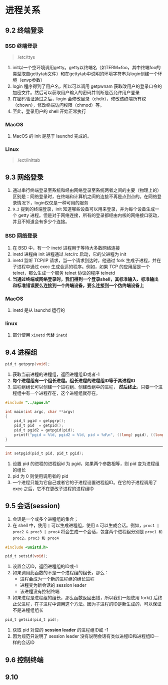 # 进程关系

## 9.2 终端登录

### BSD 终端登录

>/etc/ttys

1. init以一个空环境调用getty。getty以终端名（如TERM=foo，其中终端foo的类型取自gettytab文件）和在gettytab中说明的环境字符串为login创建一个环境（envp参数）
2. login 程序得到了用户名，所以可以调用 getpwnam 获取改用户的登录口令的加密文件。然后可以获取用户输入的密码并判断是否允许用户登录
3. 在密码验证通过之后，login 会修改目录（chdir），修改该终端所有权（chown），修改终端访问权限（chmod）等。
4. 至此，登录用户的 shell 开始正常执行

### MacOS

1. MacOS 的 init 是基于 launchd 完成的。

### Linux

>/ect/inittab

## 9.3 网络登录

1. 通过串行终端登录至系统和经由网络登录至系统两者之间的主要（物理上的）区别是：网络登录时，在终端和计算机之间的连接不再是点到点的。在网络登录情况下，login仅仅是一种可用的服务
2. `9.2` 提到的终端登录，init 知道哪些设备可以用来登录，并为每个设备生成一个 getty 进程。但是对于网络连接，所有的登录都经由内核的网络接口驱动，并且不知道会有多少个连接。

### BSD 网络登录

1. 在 BSD 中，有一个 inetd 进程用于等待大多数网络连接
2. inetd 进程由 init 进程通过 /etc/rc 启动，它的父进程为 init
3. inetd 监听 TCP/IP 请求，当一个请求到达时，他通过 fork 生成子进程，并在子进程中通过 exec 生成合适的程序。例如，如果 TCP 的应用层是一个 telnet，那么生成一个服务 telnet 协议的程序 telnetd
4. **当通过终端或网络登录时，我们得到一个登录shell，其标准输入、标准输出和标准错误要么连接到一个终端设备，要么连接到一个伪终端设备上**

### MacOS

1. inetd 是从 launchd 运行的

### linux

1. 部分使用 `xinetd` 代替 `inetd`

## 9.4 进程组

```c
pid_t getpgrp(void);
```

1. 获取当前进程的进程组，返回进程组ID或者-1
2. **每个进程组有一个组长进程。组长进程的进程组ID等于其进程ID**
3. 进程组组长可以创建一个进程组、创建改组中的进程， **然后终止**。只要一个进程组中有一个进程存在，这个进程组就存在。

```c
#include "../apue.h"

int main(int argc, char **argv)
{
    pid_t pgid = getpgrp();
    pid_t pid  = getpid();
    pid_t pgid2 = getpgid(pid);
    printf("pgid = %ld, pgid2 = %ld, pid = %d\n", ((long) pgid), ((long) pgid2), pid);
}
```

---

```c
int setpgid(pid_t pid, pid_t pgid);
```

1. 设置 pid 的进程的进程组id 为 pgid，如果两个参数相等，则 pid 变为进程组的组长
2. pid 为 0 则使用调用者的 pid
3. 一个进程只能为它自己或者它的子进程设置进程组ID。在它的子进程调用了 exec 之后，它不在更改子进程的进程组ID

## 9.5 会话(session)

1. 会话是一个或多个进程组的集合；
2. 在 shell 中，使用 `|` 可以生成进程组，使用 `&` 可以生成会话。例如，`proc1 | proc2 & proc3 | proc4` 将会生成一个会话，包含两个进程组分别是 `proc1 和 proc2`，`proc3 和 proc4`


```c
#include <unistd.h>

pid_t setsid(void);
```

1. 设置会话ID，返回进程组的ID或-1
2. 如果调用此函数的不是一个进程组的组长，那么：
	- 进程会成为一个新的进程组的组长进程
	- 进程变为新会话的 session leader
	- 该进程没有控制终端
3. 如果进程是进程组的组长，那么函数返回出错，所以我们一般使用 fork() 后终止父进程，在子进程中调用这个方法。因为子进程的ID是新生成的，可以保证不是进程组组长

```c
pid_t getsid(pid_t pid);
```

1. 获取 pid 对应的 **session leader** 的进程组ID或 -1
2. 因为规范只说明了 session leader 没有说明会话有类似进程ID和进程组ID一样的会话ID

## 9.6 控制终端

## 9.10
